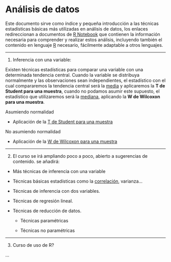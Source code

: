 # Análisis de datos

Este documento sirve como índice y pequeña introducción a las técnicas estadísticas básicas más utilizadas en análisis de datos, los enlaces redireccionan a documentos de [R Notebook](https://rmarkdown.rstudio.com/r_notebooks) que contienen la información necesaria para comprender y realizar estos análisis, incluyendo también el contenido en lenguaje [R](https://www.r-project.org/) necesario, fácilmente adaptable a otros lenguajes.

---------------
1. Inferencia con una variable:

Existen técnicas estadísticas para comparar una variable con una determinada tendencia central. Cuando la variable se distribuya normalmente y las observaciones sean independientes, el estadístico con el cual compararemos la tendencia central será la [media](https://es.wikipedia.org/wiki/Media_aritm%C3%A9tica) y aplicaremos la **T de Student para una muestra**, cuando no podamos asumir este supuesto, el estadístico que utilizaremos será la [mediana](https://es.wikipedia.org/wiki/Mediana_(estad%C3%ADstica)), aplicando la **W de Wilcoxon para una muestra**.

Asumiendo normalidad
* Aplicación de la [T de Student para una muestra](http://htmlpreview.github.io/?https://github.com/ManuelOrdovasAnalyst/TStudentOneSample/blob/master/T%20de%20Student%20para%20una%20muestra.nb.html)

No asumiendo normalidad
* Aplicación de la [W de Wilcoxon para una muestra](http://htmlpreview.github.io/?https://github.com/ManuelOrdovasAnalyst/WilcoxonOneSample/blob/master/Prueba%20de%20Wilcoxon%20para%20una%20muestra.nb.html)

---------------
2. El curso se irá ampliando poco a poco, abierto a sugerencias de contenido. se añadirá:

  - Más técnicas de inferencia con una variable

  - Técnicas básicas estadísticas como la [correlación](http://htmlpreview.github.io/?https://github.com/ManuelOrdovasAnalyst/CorrelacionPearson/blob/master/correlacionestutorial.nb.html), varianza...

  - Técnicas de inferencia con dos variables.

  - Técnicas de regresión lineal.

  - Técnicas de reducción de datos.

    - Técnicas paramétricas
  
    - Técnicas no paramétricas
    
---------------
3. Curso de uso de R?
    
...
